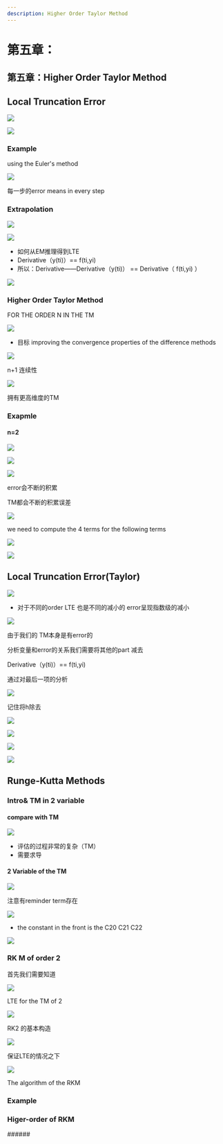```yaml
---
description: Higher Order Taylor Method
---
```


# 第五章：

## 第五章：Higher Order Taylor Method

## Local Truncation Error

![](../.gitbook/assets/0.png)

![](../.gitbook/assets/1.png)

### Example

using the Euler's method

![](../.gitbook/assets/2.png)

 每一步的error means in every step

### Extrapolation

![](../.gitbook/assets/3.png)

![](../.gitbook/assets/4.png)

* 如何从EM推理得到LTE
* Derivative（y\(ti\)）== f\(ti,yi\)
* 所以：Derivative——Derivative（y\(ti\)） == Derivative（ f\(ti,yi\) ）

![](../.gitbook/assets/5.png)

### Higher Order Taylor Method

FOR THE ORDER N IN THE TM

![](../.gitbook/assets/6.png)

* 目标 improving the convergence properties of the difference methods

![](../.gitbook/assets/7.png)

n+1 连续性

![](../.gitbook/assets/8.png)

拥有更高维度的TM

### Exapmle

#### n=2

![](../.gitbook/assets/9.png)

![](../.gitbook/assets/10.png)

![](../.gitbook/assets/11.png)

error会不断的积累

TM都会不断的积累误差

![](../.gitbook/assets/12.png)

we need to compute the 4 terms for the following terms

![](../.gitbook/assets/13.png)

![](../.gitbook/assets/14.png)

## Local Truncation Error\(Taylor\)

![](../.gitbook/assets/15.png)

* 对于不同的order LTE 也是不同的减小的 error呈现指数级的减小

![](../.gitbook/assets/16.png)

由于我们的 TM本身是有error的

分析变量和error的关系我们需要将其他的part 减去

Derivative（y\(ti\)）== f\(ti,yi\)

通过对最后一项的分析

![](../.gitbook/assets/17.png)

记住将h除去

![](../.gitbook/assets/18.png)

![](../.gitbook/assets/19.png)

![](../.gitbook/assets/20.png)

![](../.gitbook/assets/21.png)

## Runge-Kutta Methods

### Intro& TM in 2 variable

#### compare with TM

![](../.gitbook/assets/22.png)

* 评估的过程非常的复杂（TM）
* 需要求导

#### 2 Variable of the TM

![](../.gitbook/assets/23.png)

注意有reminder term存在

![](../.gitbook/assets/24.png)

* the constant in the front is the C20 C21 C22

![](../.gitbook/assets/25.png)

### RK M of order 2

首先我们需要知道

![](../.gitbook/assets/26.png)

LTE for the TM of 2

![](../.gitbook/assets/27.png)

RK2 的基本构造

![](../.gitbook/assets/28.png)

保证LTE的情况之下

![](../.gitbook/assets/29.png)

The algorithm of the RKM

### Example

### Higer-order of RKM

\#\#\#\#\#\#

